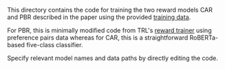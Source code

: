 This directory contains the code for training the two reward models CAR and PBR described in the paper
using the provided <a href="../../data/forrl">training data</a>.

For PBR, this is minimally modified code from TRL's <a href="https://huggingface.co/docs/trl/en/reward_trainer">reward trainer</a>
using preference pairs data whereas for CAR, this is a straightforward RoBERTa-based five-class classifier.

Specify relevant model names and data paths by directly editing the code.
